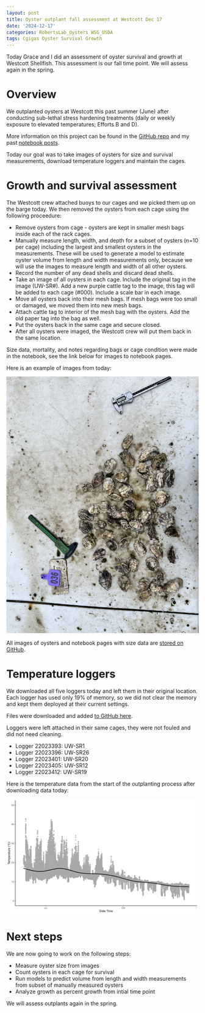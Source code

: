 ```yaml
---
layout: post
title: Oyster outplant fall assessment at Westcott Dec 17
date: '2024-12-17'
categories: RobertsLab_Oysters WSG_USDA
tags: Cgigas Oyster Survival Growth
---
```


Today Grace and I did an assessment of oyster survival and growth at Westcott Shellfish. This assessment is our fall time point. We will assess again in the spring.  

# Overview 

We outplanted oysters at Westcott this past summer (June) after conducting sub-lethal stress hardening treatments (daily or weekly exposure to elevated temperatures; Efforts B and D).  

More information on this project can be found in the [GitHub repo](https://github.com/RobertsLab/project-gigas-conditioning) and my past [notebook posts](https://ahuffmyer.github.io/ASH_Putnam_Lab_Notebook/categoryview/#wsg-usda).   

Today our goal was to take images of oysters for size and survival measurements, download temperature loggers and maintain the cages.  

# Growth and survival assessment 

The Westcott crew attached buoys to our cages and we picked them up on the barge today. We then removed the oysters from each cage using the following proceedure:  

- Remove oysters from cage - oysters are kept in smaller mesh bags inside each of the rack cages. 
- Manually measure length, width, and depth for a subset of oysters (n=10 per cage) including the largest and smallest oysters in the measurements. These will be used to generate a model to estimate oyster volume from length and width measurements only, because we will use the images to measure length and width of all other oysters. 
- Record the number of any dead shells and discard dead shells. 
- Take an image of all oysters in each cage. Include the original tag in the image (UW-SR#). Add a new purple cattle tag to the image, this tag will be added to each cage (#000). Include a scale bar in each image. 
- Move all oysters back into their mesh bags. If mesh bags were too small or damaged, we moved them into new mesh bags. 
- Attach cattle tag to interior of the mesh bag with the oysters. Add the old paper tag into the bag as well. 
- Put the oysters back in the same cage and secure closed. 
- After all oysters were imaged, the Westcott crew will put them back in the same location. 

Size data, mortality, and notes regarding bags or cage condition were made in the notebook, see the link below for images to notebook pages.  

Here is an example of images from today:  

![oyster size image](https://github.com/RobertsLab/project-gigas-conditioning/blob/main/data/outplanting/Westcott/20241217_images/bag036_20241217.jpeg?raw=true)

All images of oysters and notebook pages with size data are [stored on GitHub](https://github.com/RobertsLab/project-gigas-conditioning/tree/main/data/outplanting/Westcott/20241217_images).   

# Temperature loggers 

We downloaded all five loggers today and left them in their original location. Each logger has used only 19% of memory, so we did not clear the memory and kept them deployed at their current settings.  

Files were downloaded and added [to GitHub here](https://github.com/RobertsLab/project-gigas-conditioning/tree/main/data/environmental/loggers/westcott).  

Loggers were left attached in their same cages, they were not fouled and did not need cleaning. 

- Logger 22023393: UW-SR1 
- Logger 22023396: UW-SR26
- Logger 22023401: UW-SR20 
- Logger 22023405: UW-SR12
- Logger 22023412: UW-SR19 

Here is the temperature data from the start of the outplanting process after downloading data today:  

![temperature plot](https://github.com/RobertsLab/project-gigas-conditioning/blob/main/figures/environmental/westcott-loggers.png?raw=true)

# Next steps 

We are now going to work on the following steps:  

- Measure oyster size from images 
- Count oysters in each cage for survival 
- Run models to predict volume from length and width measurements from subset of manually measured oysters 
- Analyze growth as percent growth from intial time point 

We will assess outplants again in the spring.   